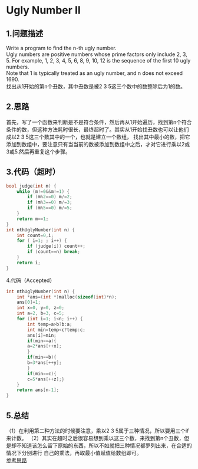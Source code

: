 Ugly Number II
===

1.问题描述
---

Write a program to find the n-th ugly number.<br> 
Ugly numbers are positive numbers whose prime factors only include 2, 3, 5. For example, 1, 2, 3, 4, 5, 6, 8, 9, 10, 12 is the sequence of the first 10 ugly numbers. <br>
Note that 1 is typically treated as an ugly number, and n does not exceed 1690.<br>
找出从1开始的第n个丑数，其中丑数是被2 3 5这三个数中的数整除后为1的数。

2.思路
---

首先，写了一个函数来判断是不是符合条件，然后再从1开始遍历，找到第n个符合条件的数，但这种方法耗时很长，最终超时了。其实从1开始找丑数也可以让他们成以2 3 5这三个数其中的一个，也就是建立一个数组，
找出其中最小的数，把它添加到数组中，要注意只有当当前的数被添加到数组中之后，才对它进行乘以2或3或5.然后再重复这个步骤。

3.代码（超时）
---

```c
bool judge(int m) {
    while (m!=0&&m!=1) {
        if (m%2==0) m/=2;
        if (m%3==0) m/=3;
        if (m%5==0) m/=5;
    }
    return m==1;
}
int nthUglyNumber(int n) {
    int count=0,i;
    for ( i=1; ; i++) {
        if (judge(i)) count++;
        if (count==n) break;
    }
    return i;
}
```

4.代码（Accepted）

```c
int nthUglyNumber(int n) {
    int *ans=(int *)malloc(sizeof(int)*n);
    ans[0]=1;
    int x=0, y=0, z=0;
    int a=2, b=3, c=5;
    for (int i=1; i<n; i++) {
        int temp=a>b?b:a;
        int min=temp<c?temp:c;
        ans[i]=min;
        if(min==a){
        a=2*ans[++x];
        }
        if(min==b){
        b=3*ans[++y];
        }
        if(min==c){
        c=5*ans[++z];}
    }
    return ans[n-1];
}
```

5.总结
---

（1）在利用第二种方法的时候要注意，乘以2 3 5属于三种情况，所以要用三个if来计数。
（2）其实在超时之后很容易想到乘以这三个数，来找到第n个丑数，但是却不知道该怎么留下原始的东西，所以不如就把三种情况都罗列出来，在合适的情况下分别进行
自己的乘法，再取最小值赋值给数组即可。<br>
[参考思路](https://blog.csdn.net/guang09080908/article/details/47780619)
